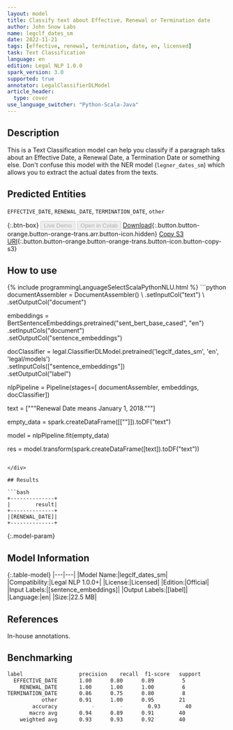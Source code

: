 ```yaml
---
layout: model
title: Classify text about Effective, Renewal or Termination date
author: John Snow Labs
name: legclf_dates_sm
date: 2022-11-21
tags: [effective, renewal, termination, date, en, licensed]
task: Text Classification
language: en
edition: Legal NLP 1.0.0
spark_version: 3.0
supported: true
annotator: LegalClassifierDLModel
article_header:
  type: cover
use_language_switcher: "Python-Scala-Java"
---
```


## Description

This is a Text Classification model can help you classify if a paragraph talks about an Effective Date, a Renewal Date, a Termination Date or something else. Don't confuse this model with the NER model (`legner_dates_sm`) which allows you to extract the actual dates from the texts.

## Predicted Entities

`EFFECTIVE_DATE`, `RENEWAL_DATE`, `TERMINATION_DATE`, `other`

{:.btn-box}
<button class="button button-orange" disabled>Live Demo</button>
<button class="button button-orange" disabled>Open in Colab</button>
[Download](https://s3.amazonaws.com/auxdata.johnsnowlabs.com/legal/models/legclf_dates_sm_en_1.0.0_3.0_1669034322560.zip){:.button.button-orange.button-orange-trans.arr.button-icon.hidden}
[Copy S3 URI](s3://auxdata.johnsnowlabs.com/legal/models/legclf_dates_sm_en_1.0.0_3.0_1669034322560.zip){:.button.button-orange.button-orange-trans.button-icon.button-copy-s3}

## How to use



<div class="tabs-box" markdown="1">
{% include programmingLanguageSelectScalaPythonNLU.html %}
```python
documentAssembler = DocumentAssembler() \
  .setInputCol("text") \
  .setOutputCol("document")

embeddings = BertSentenceEmbeddings.pretrained("sent_bert_base_cased", "en") \
  .setInputCols("document") \
  .setOutputCol("sentence_embeddings")

docClassifier = legal.ClassifierDLModel.pretrained('legclf_dates_sm', 'en', 'legal/models')\
    .setInputCols(["sentence_embeddings"])\
    .setOutputCol("label")

nlpPipeline = Pipeline(stages=[
    documentAssembler, 
    embeddings,
    docClassifier])

text = ["""Renewal Date means January 1, 2018."""]

empty_data = spark.createDataFrame([[""]]).toDF("text")

model = nlpPipeline.fit(empty_data)

res = model.transform(spark.createDataFrame([text]).toDF("text"))
```

</div>

## Results

```bash
+--------------+
|        result|
+--------------+
|[RENEWAL_DATE]|
+--------------+
```

{:.model-param}
## Model Information

{:.table-model}
|---|---|
|Model Name:|legclf_dates_sm|
|Compatibility:|Legal NLP 1.0.0+|
|License:|Licensed|
|Edition:|Official|
|Input Labels:|[sentence_embeddings]|
|Output Labels:|[label]|
|Language:|en|
|Size:|22.5 MB|

## References

In-house annotations.

## Benchmarking

```bash
label                  precision    recall  f1-score   support
  EFFECTIVE_DATE       1.00      0.80      0.89         5
    RENEWAL_DATE       1.00      1.00      1.00         6
TERMINATION_DATE       0.86      0.75      0.80         8
           other       0.91      1.00      0.95        21
        accuracy           -        -        0.93        40
       macro avg       0.94      0.89      0.91        40
    weighted avg       0.93      0.93      0.92        40
```